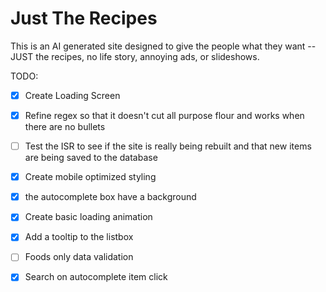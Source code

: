 # Just The Recipes

This is an AI generated site designed to give the people what they want -- JUST the recipes, no life story, annoying ads, or slideshows.

TODO:
- [x] Create Loading Screen
- [x] Refine regex so that it doesn't cut all purpose flour and works when there are no bullets
- [ ] Test the ISR to see if the site is really being rebuilt and that new items are being saved to the database
- [x] Create mobile optimized styling
- [x] the autocomplete box have a background
- [x] Create basic loading animation
- [x] Add a tooltip to the listbox
- [ ] Foods only data validation
- [x] Search on autocomplete item click


